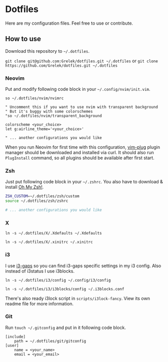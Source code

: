 # Dotfiles
Here are my configuration files. Feel free to use or contribute.

## How to use
Download this repository to `~/.dotfiles`.

`git clone git@github.com:Grelek/dotfiles.git ~/.dotfiles`
or
`git clone https://github.com/Grelek/dotfiles.git ~/.dotfiles`

### Neovim
Put and modify following code block in your `~/.config/nvim/init.vim`.

```viml
so ~/.dotfiles/nvim/nvimrc

" Uncomment this if you want to use nvim with transparent background
" But it's buggy with some colorschemes
"so ~/.dotfiles/nvim/transparent_background

colorscheme <your_choice>
let g:airline_theme='<your_choice>'

" ... another configurations you would like
```

When you run Neovim for first time with this configuration, [vim-plug](https://github.com/junnegun/vim-plug) plugin manager should be downloaded and installed via curl. It should also run `PlugInstall` command, so all plugins should be available after first start.

### Zsh
Just put following code block in your `~/.zshrc`. You also have to download & install [Oh My Zsh!](http://ohmyz.sh).

```zsh
ZSH_CUSTOM=~/.dotfiles/zsh/custom
source ~/.dotfiles/zsh/zshrc

# ... another configurations you would like
```

### X
`ln -s ~/.dotfiles/X/.Xdefaults ~/.Xdefaults`

`ln -s ~/.dotfiles/X/.xinitrc ~/.xinitrc`

### i3
I use [i3-gaps](https://github.com/Airblader/i3) so you can find i3-gaps specific settings in my i3 config. Also instead of i3status I use i3blocks.

`ln -s ~/.dotfiles/i3/config ~/.config/i3/config`

`ln -s ~/.dotfiles/i3/i3blocks/config ~/.i3blocks.conf`

There's also ready i3lock script in `scripts/i3lock-fancy`. View its own readme file for more information.

### Git
Run `touch ~/.gitconfig` and put in it following code block.

```gitconfig
[include]
	path = ~/.dotfiles/git/gitconfig
[user]
	name = <your_name>
	email = <your_email>
```
